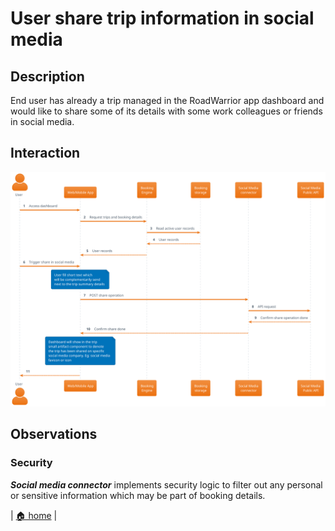 # User share trip information in social media

## Description

End user has already a trip managed in the RoadWarrior app dashboard and would like to share some of its details with some work colleagues or friends in social media.

## Interaction

![](./user_share_trip_on_social_media.svg)

## Observations

### Security

_**Social media connector**_ implements security logic to filter out any personal or sensitive information which may be part of booking details.

| [🏠 home](../README.md#use-cases) |

